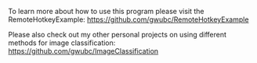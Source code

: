 To learn more about how to use this program please visit the RemoteHotkeyExample: https://github.com/gwubc/RemoteHotkeyExample

Please also check out my other personal projects on using different methods for image classification: https://github.com/gwubc/ImageClassification
